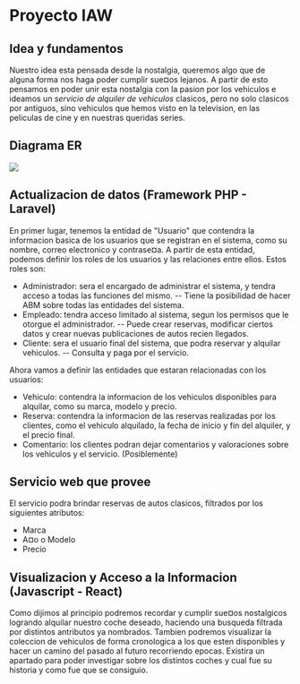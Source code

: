 # Proyecto IAW

## Idea y fundamentos
Nuestro idea esta pensada desde la nostalgia, queremos algo que de alguna forma nos haga poder cumplir sue¤os lejanos.
A partir de esto pensamos en poder unir esta nostalgia con la pasion por los vehiculos e ideamos un *servicio de alquiler de vehiculos* clasicos, pero no solo clasicos por antiguos, sino vehiculos que hemos visto en la television, en las peliculas de cine y en nuestras queridas series.

## Diagrama ER

 <!--  <img src="https://i.imgur.com/eJJUDT5.png">  -->
 <!-- La relacion de TIENE podria ser eliminada, con la relacion triple de Admin-Reserva-Vehiculo alcanza -->
<img src="https://i.imgur.com/wSWOlFF.png">

## Actualizacion de datos (Framework PHP - Laravel)
En primer lugar, tenemos la entidad de "Usuario" que contendra la informacion basica de los usuarios que se registran en el sistema, como su nombre, correo electronico y contrase¤a. A partir de esta entidad, podemos definir los roles de los usuarios y las relaciones entre ellos. Estos roles son:

- Administrador: sera el encargado de administrar el sistema, y tendra acceso a todas las funciones del mismo.
	-- Tiene la posibilidad de hacer ABM sobre todas las entidades del sistema.
- Empleado: tendra acceso limitado al sistema, segun los permisos que le otorgue el administrador.
	-- Puede crear reservas, modificar ciertos datos y crear nuevas publicaciones de autos recien llegados.
- Cliente: sera el usuario final del sistema, que podra reservar y alquilar vehiculos.
	-- Consulta y paga por el servicio.

Ahora vamos a definir las entidades que estaran relacionadas con los usuarios:

- Vehiculo: contendra la informacion de los vehiculos disponibles para alquilar, como su marca, modelo y precio.
- Reserva: contendra la informacion de las reservas realizadas por los clientes, como el vehiculo alquilado, la fecha de inicio y fin del alquiler, y el precio final.
- Comentario: los clientes podran dejar comentarios y valoraciones sobre los vehiculos y el servicio. (Posiblemente)

## Servicio web que provee
El servicio podra brindar reservas de autos clasicos, filtrados por los siguientes atributos:
- Marca
- A¤o o Modelo
- Precio

## Visualizacion y Acceso a la Informacion (Javascript - React)
Como dijimos al principio podremos recordar y cumplir sue¤os nostalgicos logrando alquilar nuestro coche deseado, haciendo una busqueda filtrada por distintos antributos ya nombrados. Tambien podremos visualizar la coleccion de vehiculos de forma cronologica a los que esten disponibles y hacer un camino del pasado al futuro recorriendo epocas. Existira un apartado para poder investigar sobre los distintos coches y cual fue su historia y como fue que se consiguio.
